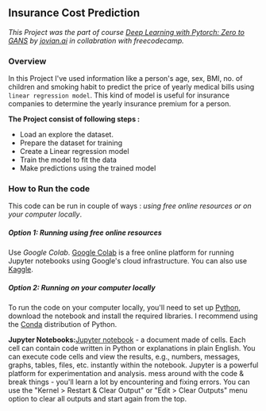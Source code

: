 ## Insurance Cost Prediction

*This Project was the part of course [Deep Learning with Pytorch: Zero to GANS](https://jovian.ai/learn/deep-learning-with-pytorch-zero-to-gans) by [jovian.ai](https://jovian.ai) in collabration with freecodecamp.*

### Overview

In this Project I've used information like a person's age, sex, BMI, no. of children and smoking habit to predict the price of yearly medical bills using `linear regression model`. This kind of model is useful for insurance companies to determine the yearly insurance premium for a person.

**The Project consist of following steps :**

- Load an explore the dataset.
- Prepare the dataset for training
- Create a Linear regression model
- Train the model to fit the data
- Make predictions using the trained model

### How to Run the code

This code can be run in couple of ways : *using free online resources or on your computer locally*.

#####  Option 1: Running using free online resources 

Use *Google Colab*. [Google Colab](https://colab.research.google.com/) is a free online platform for running Jupyter notebooks using Google's cloud infrastructure. You can also use [Kaggle](https://www.kaggle.com).

##### Option 2: Running on your computer locally

To run the code on your computer locally, you'll need to set up [Python](https://www.python.org/), download the notebook and install the required libraries. I recommend using the [Conda](https://docs.conda.io/projects/conda/en/latest/user-guide/install/) distribution of Python. 

**Jupyter Notebooks:**[Jupyter notebook](https://jupyter.org/) - a document made of cells. Each cell can contain code written in Python or explanations in plain English. You can execute code cells and view the results, e.g., numbers, messages, graphs, tables, files, etc. instantly within the notebook. Jupyter is a powerful platform for experimentation and analysis. mess around with the code & break things - you'll learn a lot by encountering and fixing errors. You can use the "Kernel > Restart & Clear Output" or "Edit > Clear Outputs" menu option to clear all outputs and start again from the top.

